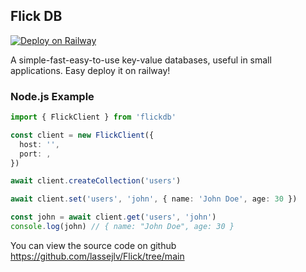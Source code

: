 ## Flick DB

[![Deploy on Railway](https://railway.com/button.svg)](https://railway.com/template/QjUR9X?referralCode=lasse)

A simple-fast-easy-to-use key-value databases, useful in small applications. Easy deploy it on railway!

### Node.js Example

```ts
import { FlickClient } from 'flickdb'

const client = new FlickClient({
  host: '',
  port: ,
})

await client.createCollection('users')

await client.set('users', 'john', { name: 'John Doe', age: 30 })

const john = await client.get('users', 'john')
console.log(john) // { name: "John Doe", age: 30 }
```

You can view the source code on github 
https://github.com/lassejlv/Flick/tree/main
